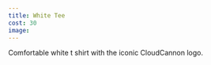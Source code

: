 ```yaml
---
title: White Tee
cost: 30
image:
---
```


Comfortable white t shirt with the
iconic CloudCannon logo.
